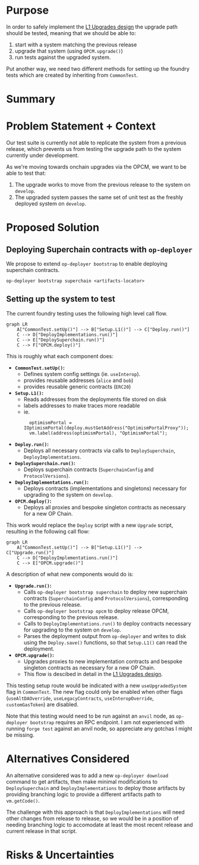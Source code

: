 # Purpose

In order to safely implement the [L1 Upgrades design](../protocol/l1-upgrades.md)
the upgrade path should be tested, meaning that we should be able to:

1. start with a system matching the previous release
2. upgrade that system (using `OPCM.upgrade()`)
3. run tests against the upgraded system.

Put another way, we need two different methods for setting up the foundry tests which are
created by inheriting from `CommonTest`.

# Summary

<!-- Most (if not all) documents should have a summary.
While the length will likely be proportional to the length of the full document,
the summary should be as succinct as possible. -->

# Problem Statement + Context

Our test suite is currently not able to replicate the system from a previous release, which
prevents us from testing the upgrade path to the system currently under development.

As we're moving towards onchain upgrades via the OPCM, we want to be able to test that:

1. The upgrade works to move from the previous release to the system on `develop`.
2. The upgraded system passes the same set of unit test as the freshly deployed system on `develop`.

# Proposed Solution

## Deploying Superchain contracts with `op-deployer`

We propose to extend `op-deployer bootstrap` to enable deploying superchain contracts.

```shell
op-deployer bootstrap superchain <artifacts-locator>
```

## Setting up the system to test

The current foundry testing uses the following high level call flow.

```mermaid
graph LR
    A["CommonTest.setUp()"] --> B["Setup.L1()"] --> C["Deploy.run()"]
    C --> D["DeployImplementations.run()"]
    C --> E["DeploySuperchain.run()"]
    C --> F["OPCM.deploy()"]
```

This is roughly what each component does:

- **`CommonTest.setUp()`:**
  - Defines system config settings (ie. `useInterop`).
  - provides reusable addresses (`alice` and `bob`)
  - provides reusable generic contracts (`ERC20`)
- **`Setup.L1()`:**
  - Reads addresses from the deployments file stored on disk
  - labels addresses to make traces more readable
  - ie.
    ```solidity
      optimismPortal = IOptimismPortal(deploy.mustGetAddress("OptimismPortalProxy"));
      vm.label(address(optimismPortal), "OptimismPortal");
    ```
- **`Deploy.run()`:**
  - Deploys all necessary contracts via calls to `DeploySuperchain`, `DeployImplementations`.
- **`DeploySuperchain.run()`:**
  - Deploys superchain contracts (`SuperchainConfig` and `ProtocolVersions`).
- **`DeployImplementations.run()`:**
  - Deploys contracts (implementations and singletons) necessary for upgrading to the system on
    `develop`.
- **`OPCM.deploy()`:**
  - Deploys all proxies and bespoke singleton contracts as necessary for a new OP Chain.

This work would replace the `Deploy` script with a new `Upgrade` script, resulting in the following
call flow:

```mermaid
graph LR
    A["CommonTest.setUp()"] --> B["Setup.L1()"] -->  C["Upgrade.run()"]
    C --> D["DeployImplementations.run()"]
    C --> E["OPCM.upgrade()"]
```

A description of what new components would do is:

- **`Upgrade.run()`:**
  - Calls `op-deployer bootstrap superchain` to deploy new superchain contracts (`SuperchainConfig`
    and `ProtocolVersions`), corresponding to the previous release.
  - Calls `op-deployer bootstrap opcm` to deploy release OPCM, corresponding to the previous release.
  - Calls to `DeployImplementations.run()` to deploy contracts necessary for upgrading to the system on `develop`.
  - Parses the deployment output from `op-deployer` and writes to disk using the `Deploy.save()`
    functions, so that `Setup.L1()` can read the deployment.
- **`OPCM.upgrade()`:**
  - Upgrades proxies to new implementation contracts and bespoke singleton contracts as necessary for a new OP Chain.
  - This flow is descibed in detail in the [L1 Upgrades design](../protocol/l1-upgrades.md#release-process).

This testing setup route would be indicated with a new `useUpgradedSystem` flag in `CommonTest`. The
new flag could only be enabled when other flags (`useAltDAOverride`, `useLegacyContracts`,
`useInteropOverride`, `customGasToken`) are disabled.

Note that this testing would need to be run against an `anvil` node, as `op-deployer bootstrap`
requires an RPC endpoint. I am not experienced with running `forge test` against an anvil node,
so appreciate any gotchas I might be missing.

# Alternatives Considered

An alternative considered was to add a new `op-deployer download` command to get artifacts, then
make minimal modifications to `DeploySuperchain` and `DeployImplementations` to deploy those
artifacts by providing branching logic to provide a different artifacts path to `vm.getCode()`.

The challenge with this approach is that `DeployImplementations` will need other changes from
release to release, so we would be in a position of needing branching logic to accomodate
at least the most recent release and current release in that script.

# Risks & Uncertainties

<!-- An overview of what could go wrong.
Also any open questions that need more work to resolve. -->
